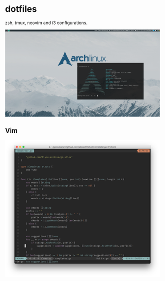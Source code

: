 dotfiles
========

zsh, tmux, neovim and i3 configurations.

![Desktop](screenshots/desktop.png)

## Vim

![Dark theme](screenshots/dark.png)


